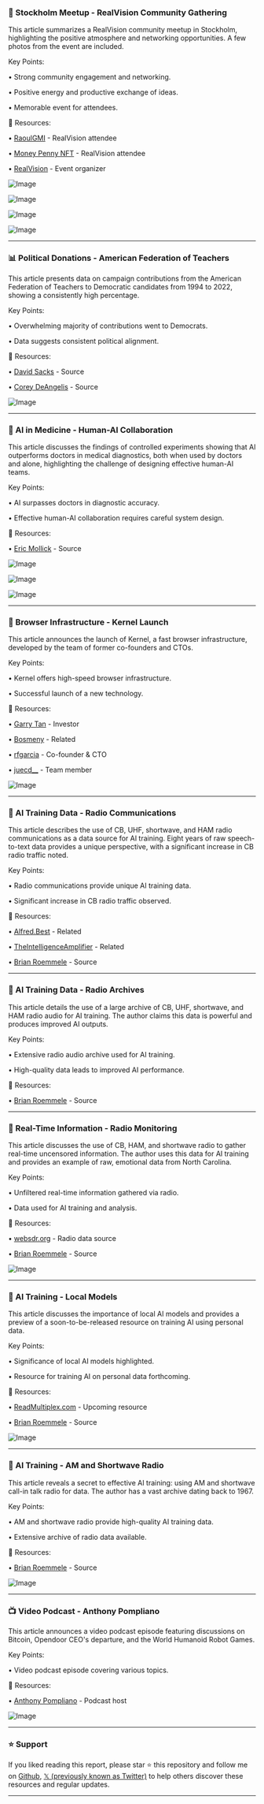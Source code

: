 ### 📸 Stockholm Meetup - RealVision Community Gathering

This article summarizes a RealVision community meetup in Stockholm, highlighting the positive atmosphere and networking opportunities.  A few photos from the event are included.

Key Points:

• Strong community engagement and networking.


• Positive energy and productive exchange of ideas.


• Memorable event for attendees.



🔗 Resources:

• [RaoulGMI](https://x.com/RaoulGMI) -  RealVision attendee


• [Money Penny NFT](https://x.com/money_penny_NFT) - RealVision attendee


• [RealVision](https://x.com/RealVision) - Event organizer


![Image](https://pbs.twimg.com/media/GyfowUWXIAANCeZ?format=jpg&name=small)

![Image](https://pbs.twimg.com/media/GyfowUVWYAAQUHv?format=jpg&name=360x360)

![Image](https://pbs.twimg.com/media/GyfowUgWwAE3x0Q?format=jpg&name=small)

![Image](https://pbs.twimg.com/media/GyfowUXXcAAWpd_?format=jpg&name=small)

---
### 📊 Political Donations - American Federation of Teachers

This article presents data on campaign contributions from the American Federation of Teachers to Democratic candidates from 1994 to 2022, showing a consistently high percentage.

Key Points:

• Overwhelming majority of contributions went to Democrats.


• Data suggests consistent political alignment.



🔗 Resources:

• [David Sacks](https://x.com/DavidSacks) -  Source


• [Corey DeAngelis](https://x.com/DeAngelisCorey) - Source


![Image](https://pbs.twimg.com/amplify_video_thumb/1956636485781704704/img/YUupwBwE3QHVqeAc.jpg)

---
### 🤖 AI in Medicine - Human-AI Collaboration

This article discusses the findings of controlled experiments showing that AI outperforms doctors in medical diagnostics, both when used by doctors and alone, highlighting the challenge of designing effective human-AI teams.

Key Points:

• AI surpasses doctors in diagnostic accuracy.


• Effective human-AI collaboration requires careful system design.



🔗 Resources:

• [Eric Mollick](https://x.com/emollick) - Source


![Image](https://pbs.twimg.com/media/GyfnJpPWQAAJ1M0?format=jpg&name=small)

![Image](https://pbs.twimg.com/media/GyfnJpOXoAAZkCP?format=jpg&name=360x360)

![Image](https://pbs.twimg.com/media/GyfnJpOWMAAV8wN?format=jpg&name=360x360)

---
### 🚀 Browser Infrastructure - Kernel Launch

This article announces the launch of Kernel, a fast browser infrastructure, developed by the team of former co-founders and CTOs.

Key Points:

• Kernel offers high-speed browser infrastructure.


• Successful launch of a new technology.



🔗 Resources:

• [Garry Tan](https://x.com/garrytan) - Investor


• [Bosmeny](https://x.com/bosmeny) -  Related


• [rfgarcia](https://x.com/rfgarcia) - Co-founder & CTO


• [juecd__](https://x.com/juecd__) -  Team member


![Image](https://pbs.twimg.com/amplify_video_thumb/1955643622264901632/img/1GsEgi65pOBsz6OS.jpg)

---
### 🤖 AI Training Data - Radio Communications

This article describes the use of CB, UHF, shortwave, and HAM radio communications as a data source for AI training.  Eight years of raw speech-to-text data provides a unique perspective, with a significant increase in CB radio traffic noted.

Key Points:

• Radio communications provide unique AI training data.


• Significant increase in CB radio traffic observed.



🔗 Resources:

• [Alfred.Best](http://Alfred.Best) -  Related


• [TheIntelligenceAmplifier](https://x.com/hashtag/TheIntelligenceAmplifier?src=hashtag_click) -  Related


• [Brian Roemmele](https://x.com/BrianRoemmele) - Source


---
### 🤖 AI Training Data - Radio Archives

This article details the use of a large archive of CB, UHF, shortwave, and HAM radio audio for AI training. The author claims this data is powerful and produces improved AI outputs.

Key Points:

• Extensive radio audio archive used for AI training.


• High-quality data leads to improved AI performance.



🔗 Resources:

• [Brian Roemmele](https://x.com/BrianRoemmele) - Source


---
### 🤖 Real-Time Information - Radio Monitoring

This article discusses the use of CB, HAM, and shortwave radio to gather real-time uncensored information. The author uses this data for AI training and provides an example of raw, emotional data from North Carolina.

Key Points:

• Unfiltered real-time information gathered via radio.


• Data used for AI training and analysis.


🔗 Resources:

• [websdr.org](http://websdr.org) - Radio data source


• [Brian Roemmele](https://x.com/BrianRoemmele) - Source


![Image](https://pbs.twimg.com/media/GZE8So8aYAAO4fF?format=jpg&name=small)

---
### 🤖 AI Training - Local Models

This article discusses the importance of local AI models and provides a preview of a soon-to-be-released resource on training AI using personal data.

Key Points:

• Significance of local AI models highlighted.


• Resource for training AI on personal data forthcoming.



🔗 Resources:

• [ReadMultiplex.com](http://ReadMultiplex.com) -  Upcoming resource


• [Brian Roemmele](https://x.com/BrianRoemmele) - Source


![Image](https://pbs.twimg.com/media/GyanFOAbsAE99du?format=jpg&name=small)

---
### 🤖 AI Training - AM and Shortwave Radio

This article reveals a secret to effective AI training: using AM and shortwave call-in talk radio for data. The author has a vast archive dating back to 1967.

Key Points:

• AM and shortwave radio provide high-quality AI training data.


• Extensive archive of radio data available.



🔗 Resources:

• [Brian Roemmele](https://x.com/BrianRoemmele) - Source


![Image](https://pbs.twimg.com/amplify_video_thumb/1956206123918520320/img/S4n03_32tvB5YCS7.jpg)

---
### 📺 Video Podcast - Anthony Pompliano

This article announces a video podcast episode featuring discussions on Bitcoin, Opendoor CEO's departure, and the World Humanoid Robot Games.

Key Points:

• Video podcast episode covering various topics.



🔗 Resources:

• [Anthony Pompliano](https://x.com/APompliano) - Podcast host


![Image](https://pbs.twimg.com/amplify_video_thumb/1956448390448840704/img/wTRd0izz9au4LEQs.jpg)


---

### ⭐️ Support

If you liked reading this report, please star ⭐️ this repository and follow me on [Github](https://github.com/Drix10), [𝕏 (previously known as Twitter)](https://x.com/DRIX_10_) to help others discover these resources and regular updates.

---